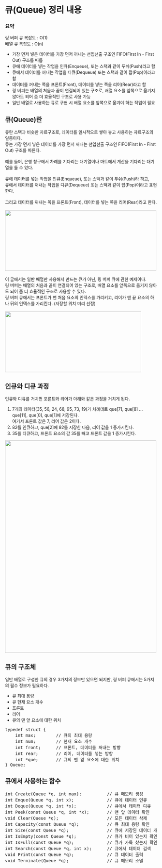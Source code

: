 # 큐(Queue) 정리 내용

### 요약
링 버퍼 큐 복잡도 : O(1)
<br>
배열 큐 복잡도 : O(n)
<br>
<ul>
<li>가장 먼저 넣은 데이터를 가장 먼저 꺼내는 선입선출 구조인 FIFO(First In - First Out) 구조를 따름</li>
<li>큐에 데이터를 넣는 작업을 인큐(Enqueue), 또는 스택과 같이 푸쉬(Push)라고 함</li>
<li>큐에서 데이터를 꺼내는 작업을 디큐(Dequeue) 또는 스택과 같이 팝(Pop)이라고 함</li>
<li>데이터를 꺼내는 쪽을 프론트(Front), 데이터를 넣는 쪽을 리어(Rear)라고 함</li>
<li>링 버퍼는 배열의 처음과 끝이 연결되어 있는 구조로, 배열 요소를 앞쪽으로 옮기지 않아도 되어 좀 더 효율적인 구조로 사용 가능</li>
<li>일반 배열로 사용하는 큐로 구현 시 배열 요소를 앞쪽으로 옮겨야 하는 작업이 필요</li>
</ul>

## 큐(Queue)란
큐란 스택과 비슷한 자료구조로, 데이터를 일시적으로 쌓아 놓고 사용하는 자료구조의 일종이다.
<br>
큐는 가장 먼저 넣은 데이터를 가장 먼저 꺼내는 선입선출 구조인 FIFO(First In - First Out) 구조를 따른다.
<br>
<br>
예를 들어, 은행 창구에서 차례를 기다리는 대기열이나 마트에서 계산을 기다리는 대기열을 들 수 있다.
<br>
<br>
큐에 데이터를 넣는 작업을 인큐(Enqueue), 또는 스택과 같이 푸쉬(Push)라 하고,
<br>
큐에서 데이터를 꺼내는 작업을 디큐(Dequeue) 또는 스택과 같이 팝(Pop)이라고 표현한다.
<br>
<br>
그리고 데이터를 꺼내는 쪽을 프론트(Front), 데이터를 넣는 쪽을 리어(Rear)라고 한다.
<br>
<br>
<img src="https://user-images.githubusercontent.com/87363461/200543544-572cc6a7-75b7-4b96-a7dd-c74f5148d2ab.JPG" width="500" height="200">
<br>
<br>
이 글에서는 일반 배열만 사용해서 만드는 큐가 아닌, 링 버퍼 큐에 관한 예제이다.
<br>
링 버퍼는 배열의 처음과 끝이 연결되어 있는 구조로, 배열 요소를 앞쪽으로 옮기지 않아도 되어 좀 더 효율적인 구조로 사용할 수 있다.
<br>
링 버퍼 큐에서는 프론트가 맨 처음 요소의 인덱스를 가리키고, 리어가 맨 끝 요소의 하나 뒤의 인덱스를 가리킨다. (저장할 위치 미리 선정)
<br>
<br>
<img src="https://user-images.githubusercontent.com/87363461/200544936-59f6ea00-6ef5-4c93-b6a8-9f86afc91e41.JPG" width="450" height="200">

## 인큐와 디큐 과정
인큐와 디큐를 거치면 포론트와 리어가 아래와 같은 과정을 거치게 된다.
<ol>
  <li>7개의 데이터(35, 56, 24, 68, 95, 73, 19)가 차례데로 que[7], que[8] ... que[11], que[0], que[1]에 저장된다.
  <br>
    여기서 프론트 값은 7, 리어 값은 2이다.</li>
  <li>82를 인큐하고, que[2]에 82를 저장한 다음, 리어 값을 1 증가시킨다.</li>
  <li>35를 디큐하고, 프론트 요소의 값 35를 빼고 프론트 값을 1 증가시킨다.</li>
</ol>
<img src="https://user-images.githubusercontent.com/87363461/200546292-3eda8170-1256-44c2-af1d-fbef666b240e.JPG" width="500" height="700">

## 큐의 구조체
일반 배열로 구성한 큐의 경우 3가지의 정보만 있으면 되지만, 링 버퍼 큐에서는 5가지의 필수 정보가 필요하다.
<ul>
<li>큐 최대 용량</li>
<li>큐 현재 요소 개수</li>
<li>프론트</li>
<li>리어</li>
<li>큐의 맨 앞 요소에 대한 위치</li>
</ul>
<pre>
typedef struct {
    int max;        // 큐의 최대 용량
    int num;        // 현재 요소 개수
    int front;      // 프론트, 데이터를 꺼내는 방향
    int rear;       // 리어, 데이터를 넣는 방향
    int *que;       // 큐의 맨 앞 요소에 대한 위치
} Queue;
</pre>

## 큐에서 사용하는 함수
<pre>
int Create(Queue *q, int max);          // 큐 메모리 생성
int Enque(Queue *q, int x);             // 큐에 데이터 인큐
int Deque(Queue *q, int *x);            // 큐에서 데이터 디큐
int Peek(const Queue *q, int *x);       // 맨 앞 데이터 확인
void Clear(Queue *q);                   // 모든 데이터 삭제
int Capacity(const Queue *q);           // 큐 최대 용량 확인
int Size(const Queue *q);               // 큐에 저장된 데이터 개수
int IsEmpty(const Queue *q);            // 큐가 비어 있는지 확인
int IsFull(const Queue *q);             // 큐가 가득 찼는지 확인
int Search(const Queue *q, int x);      // 큐에서 데이터 검색
void Print(const Queue *q);             // 큐 데이터 출력
void Terminate(Queue *q);               // 큐 메모리 소멸
</pre>
